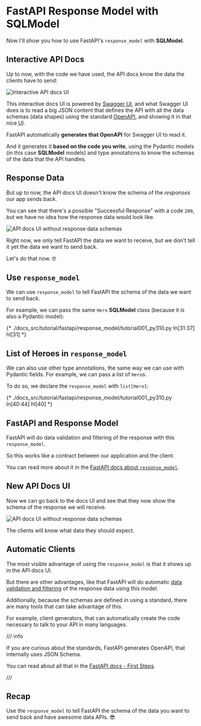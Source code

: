 # FastAPI Response Model with SQLModel

Now I'll show you how to use FastAPI's `response_model` with **SQLModel**.

## Interactive API Docs

Up to now, with the code we have used, the API docs know the data the clients have to send:

<img class="shadow" alt="Interactive API docs UI" src="/img/tutorial/fastapi/simple-hero-api/image01.png">

This interactive docs UI is powered by <a href="https://github.com/swagger-api/swagger-ui" class="external-link" target="_blank">Swagger UI</a>, and what Swagger UI does is to read a big JSON content that defines the API with all the data schemas (data shapes) using the standard <a href="https://github.com/OAI/OpenAPI-Specification/blob/main/versions/3.0.3.md" class="external-link" target="_blank">OpenAPI</a>, and showing it in that nice <abbr title="User Interface">UI</abbr>.

FastAPI automatically **generates that OpenAPI** for Swagger UI to read it.

And it generates it **based on the code you write**, using the Pydantic models (in this case **SQLModel** models) and type annotations to know the schemas of the data that the API handles.

## Response Data

But up to now, the API docs UI doesn't know the schema of the *responses* our app sends back.

You can see that there's a possible "Successful Response" with a code `200`, but we have no idea how the response data would look like.

<img class="shadow" alt="API docs UI without response data schemas" src="/img/tutorial/fastapi/response-model/image01.png">

Right now, we only tell FastAPI the data we want to receive, but we don't tell it yet the data we want to send back.

Let's do that now. 🤓

## Use `response_model`

We can use `response_model` to tell FastAPI the schema of the data we want to send back.

For example, we can pass the same `Hero` **SQLModel** class (because it is also a Pydantic model):

{* ./docs_src/tutorial/fastapi/response_model/tutorial001_py310.py ln[31:37] hl[31] *}

## List of Heroes in `response_model`

We can also use other type annotations, the same way we can use with Pydantic fields. For example, we can pass a list of `Hero`s.

To do so, we declare the `response_model` with `list[Hero]`:

{* ./docs_src/tutorial/fastapi/response_model/tutorial001_py310.py ln[40:44] hl[40] *}

## FastAPI and Response Model

FastAPI will do data validation and filtering of the response with this `response_model`.

So this works like a contract between our application and the client.

You can read more about it in the <a href="https://fastapi.tiangolo.com/tutorial/response-model/" class="external-link" target="_blank">FastAPI docs about `response_model`</a>.

## New API Docs UI

Now we can go back to the docs UI and see that they now show the schema of the response we will receive.

<img class="shadow" alt="API docs UI without response data schemas" src="/img/tutorial/fastapi/response-model/image02.png">

The clients will know what data they should expect.

## Automatic Clients

The most visible advantage of using the `response_model` is that it shows up in the API docs UI.

But there are other advantages, like that FastAPI will do automatic <a href="https://fastapi.tiangolo.com/tutorial/response-model/" class="external-link" target="_blank">data validation and filtering</a> of the response data using this model.

Additionally, because the schemas are defined in using a standard, there are many tools that can take advantage of this.

For example, client generators, that can automatically create the code necessary to talk to your API in many languages.

/// info

If you are curious about the standards, FastAPI generates OpenAPI, that internally uses JSON Schema.

You can read about all that in the <a href="https://fastapi.tiangolo.com/tutorial/first-steps/#openapi" class="external-link" target="_blank">FastAPI docs - First Steps</a>.

///

## Recap

Use the `response_model` to tell FastAPI the schema of the data you want to send back and have awesome data APIs. 😎
